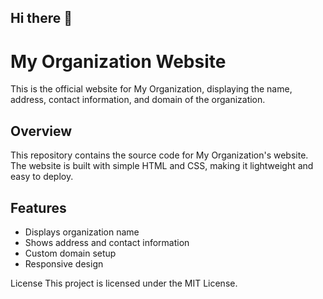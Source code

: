 ## Hi there 👋

# My Organization Website

This is the official website for My Organization, displaying the name, address, contact information, and domain of the organization.

## Overview

This repository contains the source code for My Organization's website. The website is built with simple HTML and CSS, making it lightweight and easy to deploy.

## Features

- Displays organization name
- Shows address and contact information
- Custom domain setup
- Responsive design

License
This project is licensed under the MIT License.
